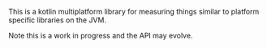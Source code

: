 This is a kotlin multiplatform library for measuring things similar to platform specific libraries on the JVM.

Note this is a work in progress and the API may evolve.
